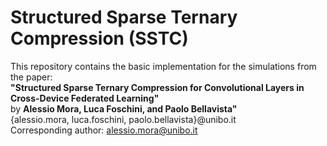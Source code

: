 # Structured Sparse Ternary Compression (SSTC)
This repository contains the basic implementation for the simulations from the paper:  
**"Structured Sparse Ternary Compression for Convolutional Layers in Cross-Device Federated Learning"**  
by **Alessio Mora, Luca Foschini, and Paolo Bellavista"**  
{alessio.mora, luca.foschini, paolo.bellavista}@unibo.it  
Corresponding author: alessio.mora@unibo.it
